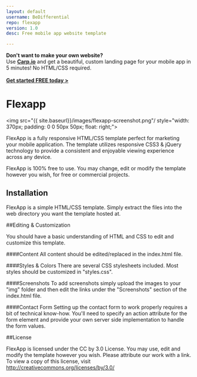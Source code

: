 ```yaml
---
layout: default
username: BeDifferential
repo: flexapp
version: 1.0
desc: Free mobile app website template

---
```


<div class="alert alert-success">
  <strong>Don't want to make your own website?</strong><br> 
  Use <strong><a href="http://carp.io">Carp.io</a></strong> and get a beautiful, custom landing page for your mobile app in 5 minutes! No HTML/CSS required.<br><br>
  <strong><a href="http://carp.io">Get started FREE today ></a></strong>
</div>

# Flexapp

<img src="{{ site.baseurl}}/images/flexapp-screenshot.png"/ style="width: 370px; padding: 0 0 50px 50px; float: right;">

FlexApp is a fully responsive HTML/CSS template perfect for marketing your mobile application. The template utilizes responsive CSS3 & jQuery technology to provide a consistent and enjoyable viewing experience across any device.

FlexApp is 100% free to use. You may change, edit or modify the template however you wish, for free or commercial projects.

## Installation

FlexApp is a simple HTML/CSS template. Simply extract the files into the web directory you want the template hosted at.

##Editing & Customization

You should have a basic understanding of HTML and CSS to edit and customize this template.

####Content
All content should be edited/replaced in the index.html file.

####Styles & Colors
There are several CSS stylesheets included. Most styles should be customized in "styles.css".

####Screenshots
To add screenshots simply upload the images to your "img" folder and then edit the links under the "Screenshots" section of the index.html file.

####Contact Form
Setting up the contact form to work properly requires a bit of technical know-how. You'll need to specify an action attribute for the form element and provide your own server side implementation to handle the form values.

##License

FlexApp is licensed under the CC by 3.0 License. You may use, edit and modify the template however you wish. Please attribute our work with a link. To view a copy of this license, visit <a href="http://creativecommons.org/licenses/by/3.0/">http://creativecommons.org/licenses/by/3.0/</a>
